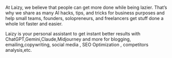 At Laizy, we believe that people can get more done while being lazier. That’s why we share as many AI hacks, tips, and tricks for business purposes and help small teams, founders, solopreneurs, and freelancers get stuff done a whole lot faster and easier.

Laizy is your personal assistant to get instant better results with ChatGPT,Gemini,Claude,Midjourney and more for blogging, emailing,copywriting, social media , SEO Optimization , competitors analysis,etc.
